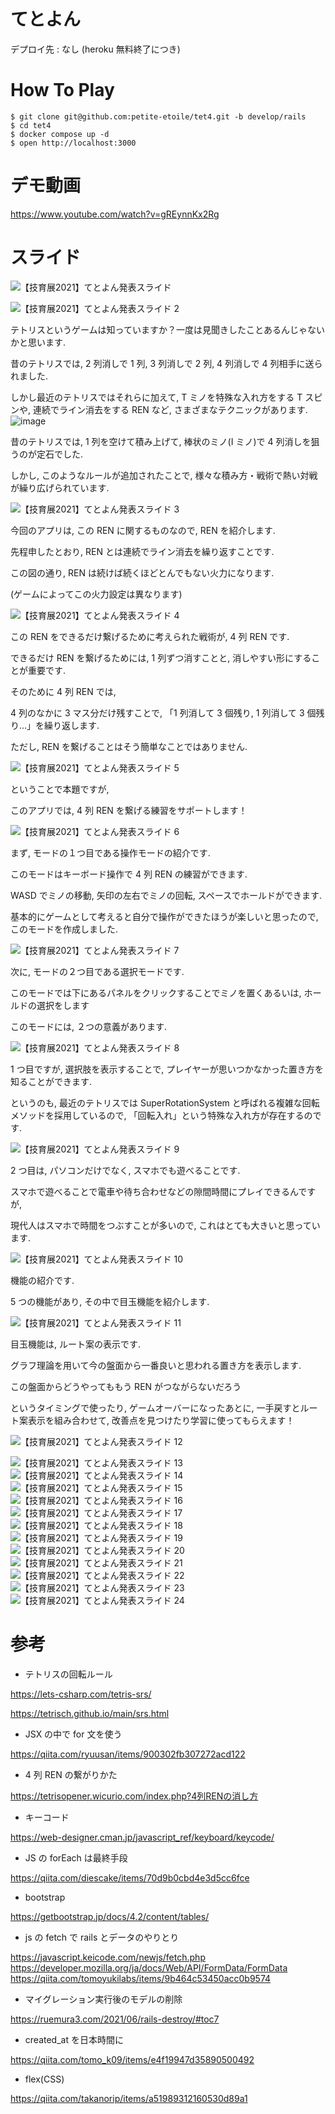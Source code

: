 # てとよん

デプロイ先 : なし (heroku 無料終了につき)

# How To Play

```
$ git clone git@github.com:petite-etoile/tet4.git -b develop/rails
$ cd tet4
$ docker compose up -d
$ open http://localhost:3000
```

# デモ動画

https://www.youtube.com/watch?v=gREynnKx2Rg

# スライド

![【技育展2021】てとよん発表スライド](https://user-images.githubusercontent.com/33211163/134608992-350b3637-9895-49d2-894b-cb292417dcf9.jpeg)

![【技育展2021】てとよん発表スライド 2](https://user-images.githubusercontent.com/33211163/134608994-5052779d-b966-4b4e-bc24-841b5cfd9fae.jpeg)

テトリスというゲームは知っていますか？一度は見聞きしたことあるんじゃないかと思います.

昔のテトリスでは, 2 列消しで 1 列, 3 列消しで 2 列, 4 列消しで 4 列相手に送られました.

しかし最近のテトリスではそれらに加えて, T ミノを特殊な入れ方をする T スピンや, 連続でライン消去をする REN など, さまざまなテクニックがあります.![image](https://user-images.githubusercontent.com/33211163/134609176-192372ee-32e0-4422-ba60-aa6ec1d9ff3c.jpeg)

昔のテトリスでは, 1 列を空けて積み上げて, 棒状のミノ(I ミノ)で 4 列消しを狙うのが定石でした.

しかし, このようなルールが追加されたことで, 様々な積み方・戦術で熱い対戦が繰り広げられています.

![【技育展2021】てとよん発表スライド 3](https://user-images.githubusercontent.com/33211163/134609021-91dd7f05-d245-4702-95b0-bc58a0e9eeae.jpeg)

今回のアプリは, この REN に関するものなので, REN を紹介します.

先程申したとおり, REN とは連続でライン消去を繰り返すことです.

この図の通り, REN は続けば続くほどとんでもない火力になります.

(ゲームによってこの火力設定は異なります)

![【技育展2021】てとよん発表スライド 4](https://user-images.githubusercontent.com/33211163/134609040-8da4a334-5349-4c94-adcf-2ee8a9d6fc32.jpeg)

この REN をできるだけ繋げるために考えられた戦術が, 4 列 REN です.

できるだけ REN を繋げるためには, 1 列ずつ消すことと, 消しやすい形にすることが重要です.

そのために 4 列 REN では,

4 列のなかに 3 マス分だけ残すことで, 「1 列消して 3 個残り, 1 列消して 3 個残り...」を繰り返します.

ただし, REN を繋げることはそう簡単なことではありません.

![【技育展2021】てとよん発表スライド 5](https://user-images.githubusercontent.com/33211163/134609059-d5a8324f-7dba-45d1-adb1-77c6332470f0.jpeg)

ということで本題ですが,

このアプリでは, 4 列 REN を繋げる練習をサポートします！

![【技育展2021】てとよん発表スライド 6](https://user-images.githubusercontent.com/33211163/134609069-4ca92a00-04ac-44b9-b9a6-b777f212e411.jpeg)

まず, モードの１つ目である操作モードの紹介です.

このモードはキーボード操作で 4 列 REN の練習ができます.

WASD でミノの移動, 矢印の左右でミノの回転, スペースでホールドができます.

基本的にゲームとして考えると自分で操作ができたほうが楽しいと思ったので, このモードを作成しました.

![【技育展2021】てとよん発表スライド 7](https://user-images.githubusercontent.com/33211163/134609083-25fe49dd-8389-4799-b368-da9bf4536581.jpeg)

次に, モードの２つ目である選択モードです.

このモードでは下にあるパネルをクリックすることでミノを置くあるいは, ホールドの選択をします

このモードには, ２つの意義があります.

![【技育展2021】てとよん発表スライド 8](https://user-images.githubusercontent.com/33211163/134609090-d9648c17-4b7c-4726-af83-08112e340d5d.jpeg)

1 つ目ですが, 選択肢を表示することで, プレイヤーが思いつかなかった置き方を知ることができます.

というのも, 最近のテトリスでは SuperRotationSystem と呼ばれる複雑な回転メソッドを採用しているので, 「回転入れ」という特殊な入れ方が存在するのです.

![【技育展2021】てとよん発表スライド 9](https://user-images.githubusercontent.com/33211163/134609101-a9b12893-b150-47fe-9fd1-e8b09eda8705.jpeg)

2 つ目は, パソコンだけでなく, スマホでも遊べることです.

スマホで遊べることで電車や待ち合わせなどの隙間時間にプレイできるんですが,

現代人はスマホで時間をつぶすことが多いので, これはとても大きいと思っています.

![【技育展2021】てとよん発表スライド 10](https://user-images.githubusercontent.com/33211163/134609104-7a4e814b-af2c-443f-b4a2-4075234c869c.jpeg)

機能の紹介です.

5 つの機能があり, その中で目玉機能を紹介します.

![【技育展2021】てとよん発表スライド 11](https://user-images.githubusercontent.com/33211163/134609109-df60bc66-8270-4bc9-a29f-0a02522c2227.jpeg)

目玉機能は, ルート案の表示です.

グラフ理論を用いて今の盤面から一番良いと思われる置き方を表示します.

この盤面からどうやってももう REN がつながらないだろう

というタイミングで使ったり, ゲームオーバーになったあとに, 一手戻すとルート案表示を組み合わせて, 改善点を見つけたり学習に使ってもらえます！

![【技育展2021】てとよん発表スライド 12](https://user-images.githubusercontent.com/33211163/134609130-31627503-d5c2-44f7-aff5-60bafd3deac9.jpeg)

![【技育展2021】てとよん発表スライド 13](https://user-images.githubusercontent.com/33211163/134609141-e71ffc50-1c6d-43ee-b8c3-43d1213c24f7.jpeg)
![【技育展2021】てとよん発表スライド 14](https://user-images.githubusercontent.com/33211163/134609143-7aaf18b6-9455-4f01-be02-f451bcc824e5.jpeg)
![【技育展2021】てとよん発表スライド 15](https://user-images.githubusercontent.com/33211163/134609146-1105b0a4-9ca5-42f5-aa88-9e64659a3499.jpeg)
![【技育展2021】てとよん発表スライド 16](https://user-images.githubusercontent.com/33211163/134609147-7d579815-b390-4f1e-9e17-a09737290a48.jpeg)
![【技育展2021】てとよん発表スライド 17](https://user-images.githubusercontent.com/33211163/134609150-f6ea772c-4017-4f36-b80d-76ad368738d8.jpeg)
![【技育展2021】てとよん発表スライド 18](https://user-images.githubusercontent.com/33211163/134609151-ddbdf7b7-7821-471a-aaa2-d3dbd9f4a125.jpeg)
![【技育展2021】てとよん発表スライド 19](https://user-images.githubusercontent.com/33211163/134609153-8031b5bd-1316-43d4-975b-beac711b24af.jpeg)
![【技育展2021】てとよん発表スライド 20](https://user-images.githubusercontent.com/33211163/134609155-97376fda-9e84-49c7-aa2b-07093cff3a18.jpeg)
![【技育展2021】てとよん発表スライド 21](https://user-images.githubusercontent.com/33211163/134609157-6b817e79-964d-4fa8-8a40-efc610a3c3d5.jpeg)
![【技育展2021】てとよん発表スライド 22](https://user-images.githubusercontent.com/33211163/134609159-921c8163-96c3-4af8-a5d5-16d6fb1efca3.jpeg)
![【技育展2021】てとよん発表スライド 23](https://user-images.githubusercontent.com/33211163/134609162-8fc31e36-41a5-497b-ba24-7998d1fc6b5d.jpeg)
![【技育展2021】てとよん発表スライド 24](https://user-images.githubusercontent.com/33211163/134609163-3e1573d0-b857-44d8-84f1-86bfb7ec720e.jpeg)

# 参考

- テトリスの回転ルール

https://lets-csharp.com/tetris-srs/

https://tetrisch.github.io/main/srs.html

- JSX の中で for 文を使う

https://qiita.com/ryuusan/items/900302fb307272acd122

- 4 列 REN の繋がりかた

https://tetrisopener.wicurio.com/index.php?4列RENの消し方

- キーコード

https://web-designer.cman.jp/javascript_ref/keyboard/keycode/

- JS の forEach は最終手段

https://qiita.com/diescake/items/70d9b0cbd4e3d5cc6fce

- bootstrap

https://getbootstrap.jp/docs/4.2/content/tables/

- js の fetch で rails とデータのやりとり

https://javascript.keicode.com/newjs/fetch.php
https://developer.mozilla.org/ja/docs/Web/API/FormData/FormData
https://qiita.com/tomoyukilabs/items/9b464c53450acc0b9574

- マイグレーション実行後のモデルの削除

https://ruemura3.com/2021/06/rails-destroy/#toc7

- created_at を日本時間に

https://qiita.com/tomo_k09/items/e4f19947d35890500492

- flex(CSS)

https://qiita.com/takanorip/items/a51989312160530d89a1
